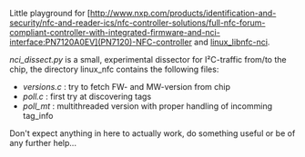Little playground for [http://www.nxp.com/products/identification-and-security/nfc-and-reader-ics/nfc-controller-solutions/full-nfc-forum-compliant-controller-with-integrated-firmware-and-nci-interface:PN7120A0EV](PN7120)-NFC-controller and [linux_libnfc-nci](https://github.com/NXPNFCLinux/linux_libnfc-nci).

*nci_dissect.py* is a small, experimental dissector for I²C-traffic from/to the chip, the directory linux_nfc contains the following files:

* *versions.c* : try to fetch FW- and MW-version from chip
* *poll.c* : first try at discovering tags
* *poll_mt* : multithreaded version with proper handling of incomming tag_info

Don't expect anything in here to actually work, do something useful or be of any further help...
